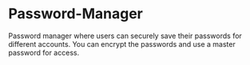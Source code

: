 # Password-Manager
 Password manager where users can securely save their passwords for different accounts. You can encrypt the passwords and use a master password for access.
